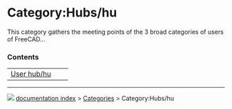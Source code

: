 # Category:Hubs/hu
This category gathers the meeting points of the 3 broad categories of users of FreeCAD\...

### Contents

|     |     |     |
| --- | --- | --- |
| [User hub/hu](User_hub/hu.md) |



---
![](images/Button_right.svg) [documentation index](../README.md) > [Categories](Category_Categories.md) > Category:Hubs/hu
